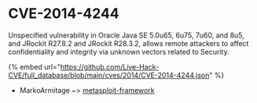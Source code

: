 # CVE-2014-4244

Unspecified vulnerability in Oracle Java SE 5.0u65, 6u75, 7u60, and 8u5, and JRockit R27.8.2 and JRockit R28.3.2, allows remote attackers to affect confidentiality and integrity via unknown vectors related to Security.

{% embed url="https://github.com/Live-Hack-CVE/full_database/blob/main/cves/2014/CVE-2014-4244.json" %}


* MarkoArmitage ~> [metasploit-framework](https://www.alice-snow.ru/2014/database/cve-2014-4244/metasploit-framework-markoarmitage)